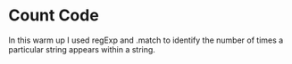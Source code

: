 Count Code
=============
In this warm up I used regExp and .match to identify the number of times a particular string appears within a string.